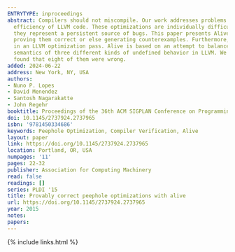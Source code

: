 ```yaml
---
ENTRYTYPE: inproceedings
abstract: Compilers should not miscompile. Our work addresses problems in developing peephole optimizations that perform local rewriting to improve the
  efficiency of LLVM code. These optimizations are individually difficult to get right, particularly in the presence of undefined behavior; taken together
  they represent a persistent source of bugs. This paper presents Alive, a domain-specific language for writing optimizations and for automatically either
  proving them correct or else generating counterexamples. Furthermore, Alive can be automatically translated into C++ code that is suitable for inclusion
  in an LLVM optimization pass. Alive is based on an attempt to balance usability and formal methods; for example, it captures--but largely hides--the detailed
  semantics of three different kinds of undefined behavior in LLVM. We have translated more than 300 LLVM optimizations into Alive and, in the process,
  found that eight of them were wrong.
added: 2024-06-22
address: New York, NY, USA
authors:
- Nuno P. Lopes
- David Menendez
- Santosh Nagarakatte
- John Regehr
booktitle: Proceedings of the 36th ACM SIGPLAN Conference on Programming Language Design and Implementation
doi: 10.1145/2737924.2737965
isbn: '9781450334686'
keywords: Peephole Optimization, Compiler Verification, Alive
layout: paper
link: https://doi.org/10.1145/2737924.2737965
location: Portland, OR, USA
numpages: '11'
pages: 22-32
publisher: Association for Computing Machinery
read: false
readings: []
series: PLDI '15
title: Provably correct peephole optimizations with alive
url: https://doi.org/10.1145/2737924.2737965
year: 2015
notes:
papers:
---
```

{% include links.html %}
